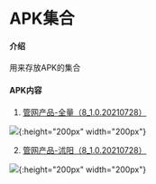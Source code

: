 # APK集合

#### 介绍
用来存放APK的集合


#### APK内容

1.  [管网产品-全量（8_1.0.20210728）](https://media.githubusercontent.com/media/houlian0/apk-set/master/GwFrame_all.apk)

![](https://ghproxy.com/https://raw.githubusercontent.com/houlian0/apk-set/master/GwFrame_all.png){:height="200px" width="200px"}


2.  [管网产品-沭阳（8_1.0.20210728）](https://media.githubusercontent.com/media/houlian0/apk-set/master/GwFrame_shuyang.apk)

![](https://ghproxy.com/https://raw.githubusercontent.com/houlian0/apk-set/master/GwFrame_shuyang.png){:height="200px" width="200px"}







